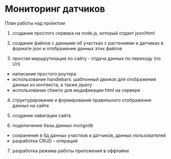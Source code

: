 # Мониторинг датчиков
План работы над проектом

1. создание простого сервера на node.js, который отдает json/html

2. создание файлов с данными об участках с растениями и датчиках в формате json и отображение данных этих файлов

3. простая маршрутизация по сайту - отдача данных по переходу (по Url)
  - написание простого роутера
  - использование handlebars: шаблонный движок для отображения данных из контекста, а также jquery
  - использование cheerio для модификации html на сервере

4. структурирование и формирование правильного отображения данных на сайте

5. создание навигации сайта

6. подключение базы данных mongodb
  - сохранение в бд данных участков и датчиков, данных пользователей
  - разработка CRUD - операций

7. разработка режима работы приложения в оффлайне 



